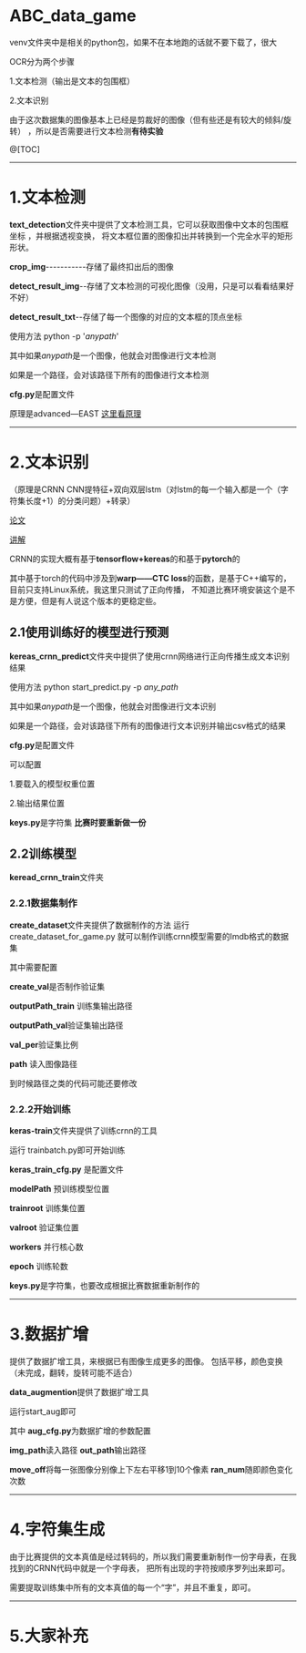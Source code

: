 # ABC_data_game

venv文件夹中是相关的python包，如果不在本地跑的话就不要下载了，很大

OCR分为两个步骤

1.文本检测（输出是文本的包围框）

2.文本识别

由于这次数据集的图像基本上已经是剪裁好的图像（但有些还是有较大的倾斜/旋转）
，所以是否需要进行文本检测**有待实验**

@[TOC]

---

# 1.文本检测

**text_detection**文件夹中提供了文本检测工具，它可以获取图像中文本的包围框坐标
，并根据透视变换，
将文本框位置的图像扣出并转换到一个完全水平的矩形形状。

**crop_img**-----------存储了最终扣出后的图像

**detect_result_img**--存储了文本检测的可视化图像（没用，只是可以看看结果好不好）

**detect_result_txt**--存储了每一个图像的对应的文本框的顶点坐标

使用方法 python -p '*anypath*'

其中如果*anypath*是一个图像，他就会对图像进行文本检测

如果是一个路径，会对该路径下所有的图像进行文本检测

**cfg.py**是配置文件

原理是advanced—EAST  [这里看原理](https://huoyijie.github.io/zh-Hans/2018/08/24/AdvancedEAST%E6%96%87%E6%9C%AC%E6%A3%80%E6%B5%8B%E5%8E%9F%E7%90%86%E7%AE%80%E4%BB%8B/)

---

# 2.文本识别

（原理是CRNN CNN提特征+双向双层lstm（对lstm的每一个输入都是一个（字符集长度+1）的分类问题）+转录）

[论文](https://blog.csdn.net/qq314000558/article/details/83110225)

[讲解](https://blog.csdn.net/jiang_ming_/article/details/82714444)

CRNN的实现大概有基于**tensorflow+kereas**的和基于**pytorch**的

其中基于torch的代码中涉及到**warp——CTC loss**的函数，是基于C++编写的，目前只支持Linux系统，我这里只测试了正向传播，
不知道比赛环境安装这个是不是方便，但是有人说这个版本的更稳定些。

## 2.1使用训练好的模型进行预测

**kereas_crnn_predict**文件夹中提供了使用crnn网络进行正向传播生成文本识别结果

使用方法 python start_predict.py -p *any_path*

其中如果*anypath*是一个图像，他就会对图像进行文本识别

如果是一个路径，会对该路径下所有的图像进行文本识别并输出csv格式的结果

**cfg.py**是配置文件

可以配置 

1.要载入的模型权重位置

2.输出结果位置

**keys.py**是字符集 **比赛时要重新做一份**

## 2.2训练模型

**keread_crnn_train**文件夹

### 2.2.1数据集制作
**create_dataset**文件夹提供了数据制作的方法
运行 create_dataset_for_game.py 就可以制作训练crnn模型需要的lmdb格式的数据集

其中需要配置

**create_val**是否制作验证集

**outputPath_train** 训练集输出路径

**outputPath_val**验证集输出路径

**val_per**验证集比例

**path**  读入图像路径

到时候路径之类的代码可能还要修改

### 2.2.2开始训练

**keras-train**文件夹提供了训练crnn的工具

运行 trainbatch.py即可开始训练 

**keras_train_cfg.py** 是配置文件 

**modelPath**    预训练模型位置

**trainroot**    训练集位置

**valroot**      验证集位置

**workers**      并行核心数

**epoch**        训练轮数

**keys.py**是字符集，也要改成根据比赛数据重新制作的

---

# 3.数据扩增


提供了数据扩增工具，来根据已有图像生成更多的图像。
包括平移，颜色变换（未完成，翻转，旋转可能不适合）

**data_augmention**提供了数据扩增工具

运行start_aug即可

其中 **aug_cfg.py**为数据扩增的参数配置

**img_path**读入路径
**out_path**输出路径

**move_off**将每一张图像分别像上下左右平移1到10个像素
**ran_num**随即颜色变化次数




---

# 4.字符集生成

由于比赛提供的文本真值是经过转码的，所以我们需要重新制作一份字母表，在我找到的CRNN代码中就是一个字母表，
把所有出现的字符按顺序罗列出来即可。

需要提取训练集中所有的文本真值的每一个“字”，并且不重复，即可。

---

# 5.大家补充
